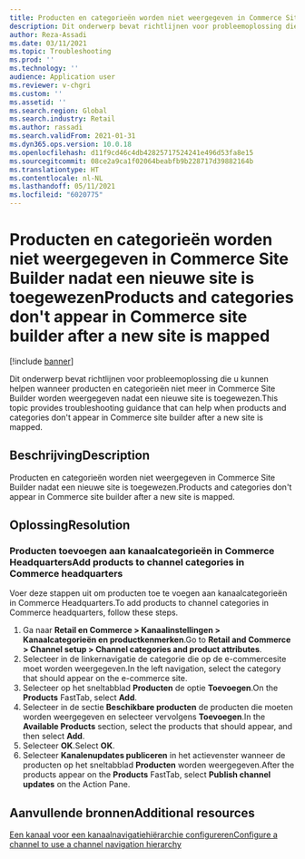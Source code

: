 ```yaml
---
title: Producten en categorieën worden niet weergegeven in Commerce Site Builder nadat een nieuwe site is toegewezen
description: Dit onderwerp bevat richtlijnen voor probleemoplossing die u kunnen helpen wanneer producten en categorieën niet meer in Commerce Site Builder worden weergegeven nadat een nieuwe site is toegewezen.
author: Reza-Assadi
ms.date: 03/11/2021
ms.topic: Troubleshooting
ms.prod: ''
ms.technology: ''
audience: Application user
ms.reviewer: v-chgri
ms.custom: ''
ms.assetid: ''
ms.search.region: Global
ms.search.industry: Retail
ms.author: rassadi
ms.search.validFrom: 2021-01-31
ms.dyn365.ops.version: 10.0.18
ms.openlocfilehash: d11f9cd46c4db42825717524241e496d53fa8e15
ms.sourcegitcommit: 08ce2a9ca1f02064beabfb9b228717d39882164b
ms.translationtype: HT
ms.contentlocale: nl-NL
ms.lasthandoff: 05/11/2021
ms.locfileid: "6020775"
---
```

# <a name="products-and-categories-dont-appear-in-commerce-site-builder-after-a-new-site-is-mapped"></a><span data-ttu-id="25486-103">Producten en categorieën worden niet weergegeven in Commerce Site Builder nadat een nieuwe site is toegewezen</span><span class="sxs-lookup"><span data-stu-id="25486-103">Products and categories don't appear in Commerce site builder after a new site is mapped</span></span>

[!include [banner](../../includes/banner.md)]

<span data-ttu-id="25486-104">Dit onderwerp bevat richtlijnen voor probleemoplossing die u kunnen helpen wanneer producten en categorieën niet meer in Commerce Site Builder worden weergegeven nadat een nieuwe site is toegewezen.</span><span class="sxs-lookup"><span data-stu-id="25486-104">This topic provides troubleshooting guidance that can help when products and categories don't appear in Commerce site builder after a new site is mapped.</span></span>

## <a name="description"></a><span data-ttu-id="25486-105">Beschrijving</span><span class="sxs-lookup"><span data-stu-id="25486-105">Description</span></span>

<span data-ttu-id="25486-106">Producten en categorieën worden niet weergegeven in Commerce Site Builder nadat een nieuwe site is toegewezen.</span><span class="sxs-lookup"><span data-stu-id="25486-106">Products and categories don't appear in Commerce site builder after a new site is mapped.</span></span>

## <a name="resolution"></a><span data-ttu-id="25486-107">Oplossing</span><span class="sxs-lookup"><span data-stu-id="25486-107">Resolution</span></span>

### <a name="add-products-to-channel-categories-in-commerce-headquarters"></a><span data-ttu-id="25486-108">Producten toevoegen aan kanaalcategorieën in Commerce Headquarters</span><span class="sxs-lookup"><span data-stu-id="25486-108">Add products to channel categories in Commerce headquarters</span></span>

<span data-ttu-id="25486-109">Voer deze stappen uit om producten toe te voegen aan kanaalcategorieën in Commerce Headquarters.</span><span class="sxs-lookup"><span data-stu-id="25486-109">To add products to channel categories in Commerce headquarters, follow these steps.</span></span>

1. <span data-ttu-id="25486-110">Ga naar **Retail en Commerce \> Kanaalinstellingen \> Kanaalcategorieën en productkenmerken**.</span><span class="sxs-lookup"><span data-stu-id="25486-110">Go to **Retail and Commerce \> Channel setup \> Channel categories and product attributes**.</span></span>
1. <span data-ttu-id="25486-111">Selecteer in de linkernavigatie de categorie die op de e-commercesite moet worden weergegeven.</span><span class="sxs-lookup"><span data-stu-id="25486-111">In the left navigation, select the category that should appear on the e-commerce site.</span></span>
1. <span data-ttu-id="25486-112">Selecteer op het sneltabblad **Producten** de optie **Toevoegen**.</span><span class="sxs-lookup"><span data-stu-id="25486-112">On the **Products** FastTab, select **Add**.</span></span>
1. <span data-ttu-id="25486-113">Selecteer in de sectie **Beschikbare producten** de producten die moeten worden weergegeven en selecteer vervolgens **Toevoegen**.</span><span class="sxs-lookup"><span data-stu-id="25486-113">In the **Available Products** section, select the products that should appear, and then select **Add**.</span></span>
1. <span data-ttu-id="25486-114">Selecteer **OK**.</span><span class="sxs-lookup"><span data-stu-id="25486-114">Select **OK**.</span></span>
1. <span data-ttu-id="25486-115">Selecteer **Kanalenupdates publiceren** in het actievenster wanneer de producten op het sneltabblad **Producten** worden weergegeven.</span><span class="sxs-lookup"><span data-stu-id="25486-115">After the products appear on the **Products** FastTab, select **Publish channel updates** on the Action Pane.</span></span>

## <a name="additional-resources"></a><span data-ttu-id="25486-116">Aanvullende bronnen</span><span class="sxs-lookup"><span data-stu-id="25486-116">Additional resources</span></span>

[<span data-ttu-id="25486-117">Een kanaal voor een kanaalnavigatiehiërarchie configureren</span><span class="sxs-lookup"><span data-stu-id="25486-117">Configure a channel to use a channel navigation hierarchy</span></span>](../configure-channel-hierarchy.md)
